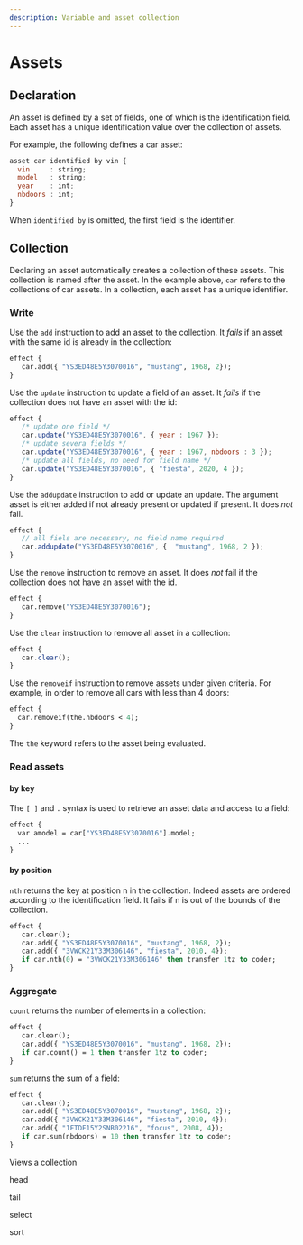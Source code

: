 ```yaml
---
description: Variable and asset collection
---
```


# Assets

## Declaration

An asset is defined by a set of fields, one of which is the identification field. Each asset has a unique identification value over the collection of assets.

For example, the following defines a car asset:

```javascript
asset car identified by vin {
  vin     : string;
  model   : string;
  year    : int;
  nbdoors : int;
}
```

When `identified by` is omitted, the first field is the identifier. 

## Collection

Declaring an asset automatically creates a collection of these assets. This collection is named after the asset. In the example above,  `car` refers to the collections of car assets. In a collection, each asset has a unique identifier.

### Write

Use the `add` instruction to add an asset to the collection. It _fails_ if an asset with the same id is already in the collection:

```ocaml
effect {
   car.add({ "YS3ED48E5Y3070016", "mustang", 1968, 2});
}
```

Use the `update` instruction to update a field of an asset. It _fails_ if the collection does not have an asset with the id:

```javascript
effect {
   /* update one field */
   car.update("YS3ED48E5Y3070016", { year : 1967 });
   /* update severa fields */ 
   car.update("YS3ED48E5Y3070016", { year : 1967, nbdoors : 3 });
   /* update all fields, no need for field name */
   car.update("YS3ED48E5Y3070016", { "fiesta", 2020, 4 });
}
```

Use the `addupdate` instruction to add or update an update. The argument asset is either added if not already present or updated if present. It does _not_ fail.

```javascript
effect {
   // all fiels are necessary, no field name required
   car.addupdate("YS3ED48E5Y3070016", {  "mustang", 1968, 2 });
}
```

Use the `remove` instruction to remove an asset. It does _not_ fail if the collection does not have an asset with the id.

```ocaml
effect {
   car.remove("YS3ED48E5Y3070016");
}
```

Use the `clear`  instruction to remove all asset in a collection:

```javascript
effect {
   car.clear();
}
```

Use the `removeif` instruction to remove assets under given criteria. For example, in order to remove all cars with less than 4 doors:

```ocaml
effect {
  car.removeif(the.nbdoors < 4);
}
```

The `the` keyword refers to the asset being evaluated. 

### Read assets

#### by key

The `[ ]` and `.` syntax is used to retrieve an asset data and access to a field:

```ocaml
effect {
  var amodel = car["YS3ED48E5Y3070016"].model;
  ...
}
```

#### by position

`nth` returns the key at position n in the collection. Indeed assets are ordered according to the identification field. It fails if n is out of the bounds of the collection.

```ocaml
effect {
   car.clear();
   car.add({ "YS3ED48E5Y3070016", "mustang", 1968, 2});
   car.add({ "3VWCK21Y33M306146", "fiesta", 2010, 4});
   if car.nth(0) = "3VWCK21Y33M306146" then transfer 1tz to coder; 
}
```

### Aggregate

`count` returns the number of elements in a collection:

```ocaml
effect {
   car.clear();
   car.add({ "YS3ED48E5Y3070016", "mustang", 1968, 2});
   if car.count() = 1 then transfer 1tz to coder;
}
```

`sum` returns the sum of a field:

```ocaml
effect {
   car.clear();
   car.add({ "YS3ED48E5Y3070016", "mustang", 1968, 2});
   car.add({ "3VWCK21Y33M306146", "fiesta", 2010, 4});
   car.add({ "1FTDF15Y2SNB02216", "focus", 2008, 4});
   if car.sum(nbdoors) = 10 then transfer 1tz to coder;
}
```

Views a collection

head

tail

select

sort





